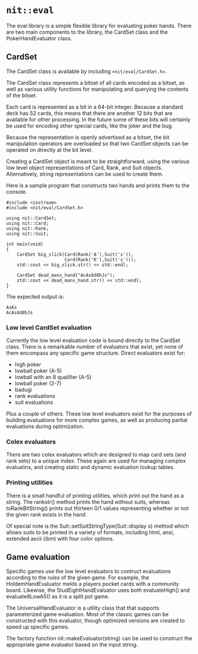 # `nit::eval`

The eval library is a simple flexible library for evaluating poker hands.
There are two main components to the library, the CardSet class and the
PokerHandEvaluator class.

## CardSet

The CardSet class is available by including `<nit/eval/CardSet.h>`.

The CardSet class represents a bitset of all cards encoded as a bitset, as well
as various utility functions for manipulating and querying the contents of the
bitset.

Each card is represented as a bit in a 64-bit integer.  Because a standard deck
has 52 cards, this means that there are another 12 bits that are available for
other processing.  In the future some of these bits will certainly be used for
encoding other special cards, like the joker and the bug.

Because the representation is openly advertised as a bitset, the bit
manipulation operators are overloaded so that two CardSet objects can be
operated on directly at the bit level.

Creating a CardSet object is meant to be straightforward, using the various low
level object representations of Card, Rank, and Suit objects.  Alternatively,
string representations can be used to create them.

Here is a sample program that constructs two hands and prints them to the console.

    #include <iostream>
    #include <nit/eval/CardSet.h>

    using nit::CardSet;
    using nit::Card;
    using nit::Rank;
    using nit::Suit;

    int main(void)
    {
        CardSet big_slick(Card(Rank('A'),Suit('s')),
                          Card(Rank('K'),Suit('s')));
        std::cout << big_slick.str() << std::endl;

        CardSet dead_mans_hand("AcAs8d8hJs");
        std::cout << dead_mans_hand.str() << std::endl;
    }

The expected output is:

    AsKs
    AcAs8d8hJs

### Low level CardSet evaluation

Currently the low level evaluation code is bound directly to the CardSet class.
There is a remarkable number of evaluators that exist, yet none of them
encompass any specific game structure.  Direct evaluators exist for:

* high poker
* lowball poker (A-5)
* lowball with an 8 qualifier (A-5)
* lowball poker (2-7)
* badugi
* rank evaluations
* suit evaluations

Plus a couple of others.  These low level evaluators exist for the purposes of
building evaluations for more complex games, as well as producing partial
evaluations during optimization.

### Colex evaluators

There are two colex evaluators which are designed to map card sets (and rank
sets) to a unique index.  These again are used for managing complex evaluatins,
and creating static and dynamic evaluation lookup tables.

### Printing utilities

There is a small handful of printing utilities, which print out the hand as a
string.  The rankstr() method prints the hand without suits, whereas
toRankBitString() prints out thirteen 0/1 values representing whether or not the
given rank exists in the hand.

Of special note is the Suit::setSuitStringType(Suit::display s) method which
allows suits to be printed in a variety of formats, including html, ansi,
extended ascii (ibm) with four color options.

## Game evaluation

Specific games use the low level evaluators to contruct evaluations according to
the rules of the given game.  For example, the HoldemHandEvaluator melds a
players pocket cards with a community board.  Likewise, the
StudEightHandEvaluator uses both evaluateHigh() and evaluate8LowA5() as it is a
split pot game.

The UniversalHandEvaluator is a utility class that that supports parameterized
game evaluation.  Most of the classic games can be constructed with this
evaluator, though optimized versions are created to speed up specific games.

The factory function nit::makeEvaluator(string) can be used to construct the appropriate
game evaluator based on the input string.

